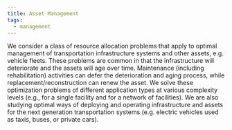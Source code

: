 ```yaml
---
title: Asset Management
tags:
  - management
---
```


	

We consider a class of resource allocation problems that apply to optimal management of transportation infrastructure systems and other assets, e.g. vehicle fleets. These problems are common in that the infrastructure will deteriorate and the assets will age over time. Maintenance (including rehabilitation) activities can defer the deterioration and aging process, while replacement/reconstruction can renew the asset. We solve these optimization problems of different application types at various complexity levels (e.g., for a single facility and for a network of facilities). We are also studying optimal ways of deploying and operating infrastructure and assets for the next generation transportation systems (e.g. electric vehicles used as taxis, buses, or private cars).